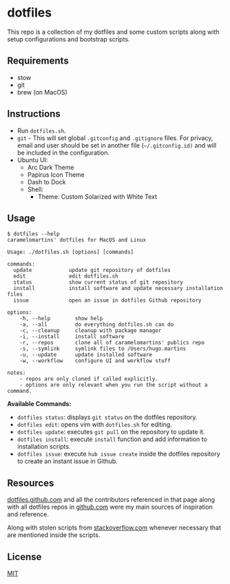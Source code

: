 # dotfiles

This repo is a collection of my dotfiles and some custom scripts along with setup
configurations and bootstrap scripts.

## Requirements

- stow
- git
- brew (on MacOS)

## Instructions

- Run `dotfiles.sh`.
- `git` - This will set global `.gitconfig` and `.gitignore` files. For privacy, email and user should be set in another file (`~/.gitconfig.id)` and will be included in the configuration.
- Ubuntu UI:
    - Arc Dark Theme
    - Papirus Icon Theme
    - Dash to Dock
    - Shell:
      - Theme: Custom Solarized with White Text

## Usage
```hugo.martins at LIS-MBP16-0012 in ~/.dotfiles
$ dotfiles --help
caramelomartins' dotfiles for MacOS and Linux

Usage: ./dotfiles.sh [options] [commands]

commands:
  update            update git repository of dotfiles
  edit              edit dotfiles.sh
  status            show current status of git repository
  install           install software and update necessary installation files
  issue             open an issue in dotfiles Github repository

options:
    -h, --help        show help
    -a, --all         do everything dotfiles.sh can do
    -c, --cleanup     cleanup with package manager
    -i, --install     install software
    -r, --repos       clone all of caramelomartins' publics repo
    -s, --symlink     symlink files to /Users/hugo.martins
    -u, --update      update installed software
    -w, --workflow    configure UI and workflow stuff

notes:
    - repos are only cloned if called explicitly.
    - options are only relevant when you run the script without a command.
```
**Available Commands:**

- `dotfiles status`: displays `git status` on the dotfiles repository.
- `dotfiles edit`: opens vim with `dotfiles.sh` for editing.
- `dotfiles update`: executes `git pull` on the repository to update it.
- `dotfiles install`: execute `install` function and add information to installation scripts.
- `dotfiles issue`: execute `hub issue create` inside the dotfiles repository to create an instant issue in Github.

## Resources

[dotfiles.github.com](http://dotfiles.github.com) and all the contributors referenced
in that page along with all dotfiles repos in [github.com](http://github.com) were my
main sources of inspiration and reference.

Along with stolen scripts from
[stackoverflow.com](http://stackoverflow.com) whenever necessary that are mentioned inside the scripts.

## License

[MIT](LICENSE.md)
